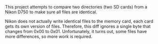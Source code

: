 This project attempts to compare two directories (two SD cards) from a Nikon D750 to make sure all files are identical.

Nikon does not actually write identical files to the memory card, each card gets its own version of files. Therefore, this diff ignores a single byte that changes from 0x00 to 0x01. Unfortunately, it turns out, some files have more differences, so more work is required.
